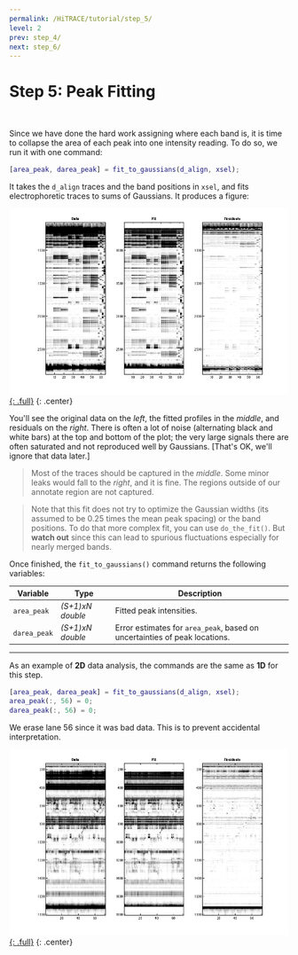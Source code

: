 ```yaml
---
permalink: /HiTRACE/tutorial/step_5/
level: 2
prev: step_4/
next: step_6/
---
```


# Step 5: Peak Fitting

<br/>

Since we have done the hard work assigning where each band is, it is time to collapse the area of each peak into one intensity reading. To do so, we run it with one command:

```matlab
[area_peak, darea_peak] = fit_to_gaussians(d_align, xsel);
```

It takes the `d_align` traces and the band positions in `xsel`, and fits electrophoretic traces to sums of Gaussians. It produces a figure:

[![fit_to_gaussians Figure](/hitrace/res/pfl_1D_fig_fit.png "fit_to_gaussians Figure"){: .full}](/hitrace/res/pfl_1D_fig_fit.png)
{: .center}

You'll see the original data on the _left_, the fitted profiles in the _middle_, and residuals on the _right_. There is often a lot of noise (alternating black and white bars) at the top and bottom of the plot; the very large signals there are often saturated and not reproduced well by Gaussians. [That's OK, we'll ignore that data later.] 

> Most of the traces should be captured in the _middle_. Some minor leaks would fall to the _right_, and it is fine. The regions outside of our annotate region are not captured.

> Note that this fit does not try to optimize the Gaussian widths (its assumed to be 0.25 times the mean peak spacing) or the band positions. To do that more complex fit, you can use `do_the_fit()`. But **watch out** since this can lead to spurious fluctuations especially for nearly merged bands.

Once finished, the `fit_to_gaussians()` command returns the following variables:

| Variable | Type | Description |
| --- | --- | --- |
| `area_peak` | _(S+1)xN double_ | Fitted peak intensities. |
| `darea_peak` | _(S+1)xN double_ | Error estimates for `area_peak`, based on uncertainties of peak locations. |

<hr/>

As an example of **2D** data analysis, the commands are the same as **1D** for this step.

```matlab
[area_peak, darea_peak] = fit_to_gaussians(d_align, xsel);
area_peak(:, 56) = 0;
darea_peak(:, 56) = 0;
```

We erase lane 56 since it was bad data. This is to prevent accidental interpretation.

[![fit_to_gaussians Figure](/hitrace/res/pfl_2D_fig_fit.png "fit_to_gaussians Figure"){: .full}](/hitrace/res/pfl_2D_fig_fit.png)
{: .center}
